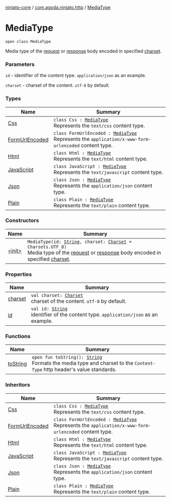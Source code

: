[ninjato-core](../../index.md) / [com.agoda.ninjato.http](../index.md) / [MediaType](./index.md)

# MediaType

`open class MediaType`

Media type of the [request](../-request/index.md) or [response](../-response/index.md) body encoded in specified
[charset](http://docs.oracle.com/javase/6/docs/api/java/nio/charset/Charset.html).

### Parameters

`id` - identifier of the content type. `application/json` as an example.

`charset` - charset of the content. `utf-8` by default.

### Types

| Name | Summary |
|---|---|
| [Css](-css/index.md) | `class Css : `[`MediaType`](./index.md)<br>Represents the `text/css` content type. |
| [FormUrlEncoded](-form-url-encoded/index.md) | `class FormUrlEncoded : `[`MediaType`](./index.md)<br>Represents the `application/x-www-form-urlencoded` content type. |
| [Html](-html/index.md) | `class Html : `[`MediaType`](./index.md)<br>Represents the `text/html` content type. |
| [JavaScript](-java-script/index.md) | `class JavaScript : `[`MediaType`](./index.md)<br>Represents the `text/javascript` content type. |
| [Json](-json/index.md) | `class Json : `[`MediaType`](./index.md)<br>Represents the `application/json` content type. |
| [Plain](-plain/index.md) | `class Plain : `[`MediaType`](./index.md)<br>Represents the `text/plain` content type. |

### Constructors

| Name | Summary |
|---|---|
| [&lt;init&gt;](-init-.md) | `MediaType(id: `[`String`](https://kotlinlang.org/api/latest/jvm/stdlib/kotlin/-string/index.html)`, charset: `[`Charset`](http://docs.oracle.com/javase/6/docs/api/java/nio/charset/Charset.html)` = Charsets.UTF_8)`<br>Media type of the [request](../-request/index.md) or [response](../-response/index.md) body encoded in specified [charset](http://docs.oracle.com/javase/6/docs/api/java/nio/charset/Charset.html). |

### Properties

| Name | Summary |
|---|---|
| [charset](charset.md) | `val charset: `[`Charset`](http://docs.oracle.com/javase/6/docs/api/java/nio/charset/Charset.html)<br>charset of the content. `utf-8` by default. |
| [id](id.md) | `val id: `[`String`](https://kotlinlang.org/api/latest/jvm/stdlib/kotlin/-string/index.html)<br>identifier of the content type. `application/json` as an example. |

### Functions

| Name | Summary |
|---|---|
| [toString](to-string.md) | `open fun toString(): `[`String`](https://kotlinlang.org/api/latest/jvm/stdlib/kotlin/-string/index.html)<br>Formats the media type and charset to the `Content-Type` http header's value standards. |

### Inheritors

| Name | Summary |
|---|---|
| [Css](-css/index.md) | `class Css : `[`MediaType`](./index.md)<br>Represents the `text/css` content type. |
| [FormUrlEncoded](-form-url-encoded/index.md) | `class FormUrlEncoded : `[`MediaType`](./index.md)<br>Represents the `application/x-www-form-urlencoded` content type. |
| [Html](-html/index.md) | `class Html : `[`MediaType`](./index.md)<br>Represents the `text/html` content type. |
| [JavaScript](-java-script/index.md) | `class JavaScript : `[`MediaType`](./index.md)<br>Represents the `text/javascript` content type. |
| [Json](-json/index.md) | `class Json : `[`MediaType`](./index.md)<br>Represents the `application/json` content type. |
| [Plain](-plain/index.md) | `class Plain : `[`MediaType`](./index.md)<br>Represents the `text/plain` content type. |
